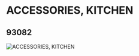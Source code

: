 # ACCESSORIES, KITCHEN
## 93082
![ACCESSORIES, KITCHEN](https://lc-www-live-s.legocdn.com/media/bricks/5/2/4625280.jpg)